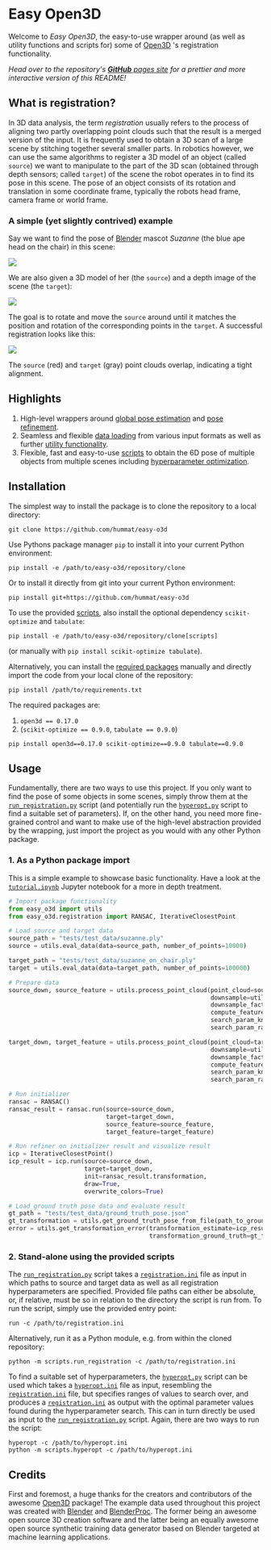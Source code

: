 # Easy Open3D
Welcome to _Easy Open3D_, the easy-to-use wrapper around (as well as utility functions and scripts for) some of
[Open3D](http://www.open3d.org) 's registration functionality.

_Head over to the repository's [**GitHub** pages site](https://hummat.com/easy-o3d) for a prettier and more
interactive version of this README!_

## What is registration?
In 3D data analysis, the term _registration_ usually refers to the process of aligning two partly overlapping point
clouds such that the result is a merged version of the input. It is frequently used to obtain a 3D scan of a large scene
by stitching together several smaller parts.
In robotics however, we can use the same algorithms to register a 3D model of an object (called `source`) we want to
manipulate to the part of the 3D scan (obtained through depth sensors; called `target`) of the scene the robot operates
in to find its pose in this scene. The pose of an object consists of its rotation and translation in some coordinate
frame, typically the robots head frame, camera frame or world frame.

### A simple (yet slightly contrived) example
Say we want to find the pose of [Blender](https://www.blender.org/) mascot _Suzanne_ (the blue ape head on the chair) in
this scene:

![](./tests/test_data/bop_data/obj_of_interest/train_pbr/000000/rgb/000020.png)

We are also given a 3D model of her (the `source`) and a depth image of the scene (the `target`):

![](./tests/test_data/test_data.png)

The goal is to rotate and move the `source` around until it matches the position and rotation of the corresponding
points in the `target`. A successful registration looks like this:

![](./tests/test_data/registration_result.png)

The `source` (red) and `target` (gray) point clouds overlap, indicating a tight alignment.

## Highlights
1. High-level wrappers around
   [global pose estimation](https://github.com/hummat/easy-o3d/blob/71d68db0c564b95014d168c61e43666418b1571d/easy_o3d/registration.py#L288)
   and
   [pose refinement](https://github.com/hummat/easy-o3d/blob/71d68db0c564b95014d168c61e43666418b1571d/easy_o3d/registration.py#L60).
2. Seamless and flexible
   [data loading](https://github.com/hummat/easy-o3d/blob/71d68db0c564b95014d168c61e43666418b1571d/easy_o3d/utils.py#L111)
   from various input formats as well as further
   [utility functionality](https://github.com/hummat/easy-o3d/blob/master/easy_o3d/utils.py).
3. Flexible, fast and easy-to-use [scripts](https://github.com/hummat/easy-o3d/tree/master/scripts) to obtain the 6D
   pose of multiple objects from multiple scenes including
   [hyperparameter optimization](https://github.com/hummat/easy-o3d/blob/master/scripts/hyperopt.py).

## Installation
The simplest way to install the package is to clone the repository to a local directory:
```commandline
git clone https://github.com/hummat/easy-o3d
```
Use Pythons package manager `pip` to install it into your current Python environment:
```commandline
pip install -e /path/to/easy-o3d/repository/clone
```
Or to install it directly from git into your current Python environment:
```commandline
pip install git+https://github.com/hummat/easy-o3d
```
To use the provided [scripts](https://github.com/hummat/easy-o3d/tree/master/scripts),
also install the optional dependency `scikit-optimize` and `tabulate`:
```commandline
pip install -e /path/to/easy-o3d/repository/clone[scripts]
```
(or manually with `pip install scikit-optimize tabulate`).

Alternatively, you can install the [required packages](https://github.com/hummat/easy-o3d/blob/master/requirements.txt)
manually and directly import the code from your local clone of the repository:
```commandline
pip install /path/to/requirements.txt
```
The required packages are:
1. `open3d == 0.17.0`
2. (`scikit-optimize == 0.9.0`, `tabulate == 0.9.0`)
```commandline
pip install open3d==0.17.0 scikit-optimize==0.9.0 tabulate==0.9.0
```

## Usage
Fundamentally, there are two ways to use this project. If you only want to find the pose of some objects in some scenes,
simply throw them at the
[`run_registration.py`](https://github.com/hummat/easy-o3d/tree/master/scripts/run_registration.py) script
(and potentially run the [`hyperopt.py`](https://github.com/hummat/easy-o3d/tree/master/scripts/hyperopt.py) script to
find a suitable set of parameters).
If, on the other hand, you need more fine-grained control and want to make use of the high-level abstraction provided by
the wrapping, just import the project as you would with any other Python package.

### 1. As a Python package import
This is a simple example to showcase basic functionality. Have a look at the
[`tutorial.ipynb`](https://github.com/hummat/easy-o3d/blob/master/tutorial.ipynb) Jupyter notebook for a more in depth
treatment.
```python
# Import package functionality
from easy_o3d import utils
from easy_o3d.registration import RANSAC, IterativeClosestPoint

# Load source and target data
source_path = "tests/test_data/suzanne.ply"
source = utils.eval_data(data=source_path, number_of_points=10000)

target_path = "tests/test_data/suzanne_on_chair.ply"
target = utils.eval_data(data=target_path, number_of_points=100000)

# Prepare data
source_down, source_feature = utils.process_point_cloud(point_cloud=source,
                                                        downsample=utils.DownsampleTypes.VOXEL,
                                                        downsample_factor=0.01,
                                                        compute_feature=True,
                                                        search_param_knn=100,
                                                        search_param_radius=0.05)

target_down, target_feature = utils.process_point_cloud(point_cloud=target,
                                                        downsample=utils.DownsampleTypes.VOXEL,
                                                        downsample_factor=0.01,
                                                        compute_feature=True,
                                                        search_param_knn=100,
                                                        search_param_radius=0.05)

# Run initializer
ransac = RANSAC()
ransac_result = ransac.run(source=source_down,
                           target=target_down,
                           source_feature=source_feature,
                           target_feature=target_feature)

# Run refiner on initializer result and visualize result
icp = IterativeClosestPoint()
icp_result = icp.run(source=source_down,
                     target=target_down,
                     init=ransac_result.transformation,
                     draw=True,
                     overwrite_colors=True)

# Load ground truth pose data and evaluate result
gt_path = "tests/test_data/ground_truth_pose.json"
gt_transformation = utils.get_ground_truth_pose_from_file(path_to_ground_truth_json=gt_path)
error = utils.get_transformation_error(transformation_estimate=icp_result.transformation,
                                       transformation_ground_truth=gt_transformation)
```

### 2. Stand-alone using the provided scripts
The [`run_registration.py`](https://github.com/hummat/easy-o3d/tree/master/scripts/run_registration.py) script takes
a [`registration.ini`](https://github.com/hummat/easy-o3d/tree/master/scripts/registration.ini) file as input in which
paths to source and target data as well as all registration hyperparameters are specified. Provided file paths can
either be absolute, or, if relative, must be so in relation to the directory the script is run from.
To run the script, simply use the provided entry point:
```commandline
run -c /path/to/registration.ini
```
Alternatively, run it as a Python module, e.g. from within the cloned repository:
```commandline
python -m scripts.run_registration -c /path/to/registration.ini
```

To find a suitable set of hyperparameters, the
[`hyperopt.py`](https://github.com/hummat/easy-o3d/tree/master/scripts/hyperopt.py) script can be used which takes a
[`hyperopt.ini`](https://github.com/hummat/easy-o3d/tree/master/scripts/hyperopt.ini) file as input, resembling the
[`registration.ini`](https://github.com/hummat/easy-o3d/tree/master/scripts/registration.ini) file, but specifies
ranges of values to search over, and produces a
[`registration.ini`](https://github.com/hummat/easy-o3d/tree/master/scripts/registration.ini) as output with the optimal
parameter values found during the hyperparameter search. This can in turn directly be used as input to the
[`run_registration.py`](https://github.com/hummat/easy-o3d/tree/master/scripts/run_registration.py) script. Again, there
are two ways to run the script:
```commandline
hyperopt -c /path/to/hyperopt.ini
python -m scripts.hyperopt -c /path/to/hyperopt.ini
```

## Credits
First and foremost, a huge thanks for the creators and contributors of the awesome [Open3D](http://www.open3d.org) package!
The example data used throughout this project was created with [Blender](https://www.blender.org/) and
[BlenderProc](https://github.com/DLR-RM/BlenderProc). The former being an awesome open source 3D creation software and
the latter being an equally awesome open source synthetic training data generator based on Blender targeted at machine
learning applications.
